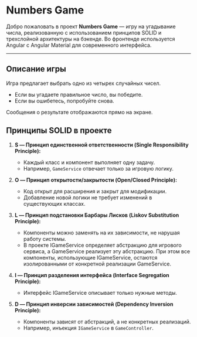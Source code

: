 # Numbers Game

Добро пожаловать в проект **Numbers Game** — игру на угадывание числа, реализованную с использованием принципов SOLID и трехслойной архитектуры на бэкенде. Во фронтенде используется Angular с Angular Material для современного интерфейса.

---

## Описание игры

Игра предлагает выбрать одно из четырех случайных чисел.  
- Если вы угадаете правильное число, вы победите.  
- Если вы ошибетесь, попробуйте снова.  

Сообщения о результате отображаются прямо на экране.

## Принципы SOLID в проекте

1. **S — Принцип единственной ответственности (Single Responsibility Principle):**
   - Каждый класс и компонент выполняет одну задачу.
   - Например, `GameService` отвечает только за игровую логику.

2. **O — Принцип открытости/закрытости (Open/Closed Principle):**
   - Код открыт для расширения и закрыт для модификации. 
   - Добавление новой логики не требует изменений в существующих классах.

3. **L — Принцип подстановки Барбары Лисков (Liskov Substitution Principle):**
   - Компоненты можно заменять на их зависимости, не нарушая работу системы.
   - В проекте IGameService определяет абстракцию для игрового сервиса, а GameService реализует эту абстракцию.
При этом все компоненты, использующие IGameService, остаются изолированными от конкретной реализации GameService.

4. **I — Принцип разделения интерфейса (Interface Segregation Principle):**
   - Интерфейс IGameService описывает только нужные методы.

5. **D — Принцип инверсии зависимостей (Dependency Inversion Principle):**
   - Компоненты зависят от абстракций, а не конкретных реализаций.  
   - Например, инъекция `IGameService` в `GameController`.
